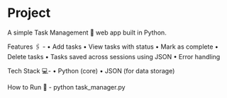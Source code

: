 # Project
A simple Task Management 📝 web app built in Python.

Features 🖇️ -
• Add tasks
• View tasks with status
• Mark as complete 
• Delete tasks
• Tasks saved across sessions using JSON
• Error handling

Tech Stack 💻-
• Python (core)
• JSON (for data storage)

How to Run 🚀 -
  python task_manager.py
